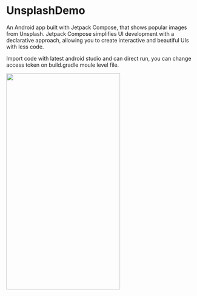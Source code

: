 # UnsplashDemo

An Android app built with Jetpack Compose, that shows popular images from Unsplash. Jetpack Compose simplifies UI development with a declarative approach, allowing you to create interactive and beautiful UIs with less code.

Import code with latest android studio and can direct run, you can change access token on build.gradle moule level file.

<img src="https://github.com/jollyraiyanidev/UnsplashDemo/assets/79997945/41b482df-4a50-4ec7-b6b0-ec3f96cfe86c" width="300" height="570">


